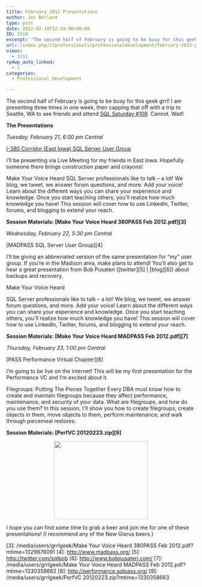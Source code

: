 ```yaml
---
title: February 2012 Presentations
author: Jes Borland
type: post
date: 2012-02-10T12:34:00+00:00
ID: 1518
excerpt: 'The second half of February is going to be busy for this geek grrl! I am presenting three times in one week, then capping that off with a trip to Seattle, WA to see friends and attend SQL Saturday #108.'
url: /index.php/itprofessionals/professionaldevelopment/february-2012-presentations/
views:
  - 3111
rp4wp_auto_linked:
  - 1
categories:
  - Professional Development

---
```

The second half of February is going to be busy for this geek grrl! I am presenting three times in one week, then capping that off with a trip to Seattle, WA to see friends and attend [SQL Saturday #108][1]. Cannot. Wait!

**The Presentations**

_Tuesday, February 21, 6:00 pm Central_

[I-380 Corridor (East Iowa) SQL Server User Group][2]

I’ll be presenting via Live Meeting for my friends in East Iowa. Hopefully someone there brings construction paper and crayons!

Make Your Voice Heard SQL Server professionals like to talk &#8211; a lot! We blog, we tweet, we answer forum questions, and more. Add your voice! Learn about the different ways you can share your experience and knowledge. Once you start teaching others, you'll realize how much knowledge you have! This session will cover how to use LinkedIn, Twitter, forums, and blogging to extend your reach.

**Session Materials: [Make Your Voice Heard 380PASS Feb 2012.pdf][3]**

_Wednesday, February 22, 5:30 pm Central_

[MADPASS SQL Server User Group][4]

I’ll be giving an abbreviated version of the same presentation for “my” user group. If you’re in the Madison area, make plans to attend! You’ll also get to hear a great presentation from Bob Pusateri ([twitter][5] | [blog][6]) about backups and recovery.

Make Your Voice Heard

SQL Server professionals like to talk &#8211; a lot! We blog, we tweet, we answer forum questions, and more. Add your voice! Learn about the different ways you can share your experience and knowledge. Once you start teaching others, you'll realize how much knowledge you have! This session will cover how to use LinkedIn, Twitter, forums, and blogging to extend your reach.

 **Session Materials: [Make Your Voice Heard MADPASS Feb 2012.pdf][7]**

_Thursday, February 23, 1:00 pm Central_

[PASS Performance Virtual Chapter][8]

I’m going to be live on the internet! This will be my first presentation for the Performance VC and I’m excited about it.

Filegroups: Putting The Pieces Together Every DBA must know how to create and maintain filegroups because they affect performance, maintenance, and security of your data. What are filegroups, and how do you use them? In this session, I'll show you how to create filegroups, create objects in them, move objects to them, perform maintenance, and walk through piecemeal restores.

**Session Materials: [PerfVC 20120223.zip][9]**

<p style="text-align: center;">
  <img src="http://www.donosborn.com/canada/canada194_New_Glarus_beer.jpg" alt="" width="250" height="208" />
</p>

I hope you can find some time to grab a beer and join me for one of these presentations! (I recommend any of the New Glarus beers.)

 [1]: http://sqlsaturday.com/108/eventhome.aspx
 [2]: http://380pass.org/
 [3]: /media/users/grrlgeek/Make Your Voice Heard 380PASS Feb 2012.pdf?mtime=1329876091
 [4]: http://www.madpass.org/
 [5]: http://twitter.com/sqlbob
 [6]: http://www.bobpusateri.com/
 [7]: /media/users/grrlgeek/Make Your Voice Heard MADPASS Feb 2012.pdf?mtime=1330358662
 [8]: http://performance.sqlpass.org/
 [9]: /media/users/grrlgeek/PerfVC 20120223.zip?mtime=1330358663